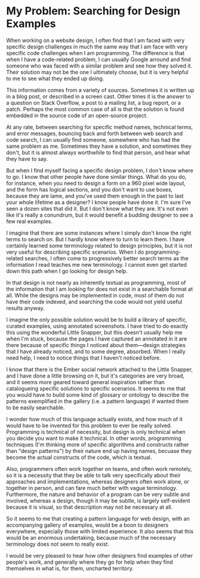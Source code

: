 My Problem: Searching for Design Examples
=========================================


When working on a website design, I often find that I am faced with very specific design challenges
in much the same way that I am face with very specific code challenges when I am programming. The
difference is that when I have a code-related problem, I can usually Google arround and find someone
who was faced with a similar problem and see how they solved it. Their solution may not be the one
I ultimately choose, but it is very helpful to me to see what they ended up doing.

This information comes from a variety of sources. Sometimes it is written up in a blog post, or
described in a screen cast. Other times it is the answer to a question on Stack Overflow, a post
to a mailing list, a bug report, or a patch. Perhaps the most common case of all is that the
solution is found embedded in the source code of an open-source project.

At any rate, between searching for specific method names, technical terms, and error messages,
bouncing back and forth between web search and code search, I can usually find someone, somewhere
who has had the same problem as me. Sometimes they have a solution, and sometimes they don't, but
it is almost always worthwhile to find that person, and hear what they have to say.

But when I find myself facing a specific design problem, I don't know where to go. I know that other
people have done similar things. What do you do, for instance, when you need to design a form on a
960 pixel wide layout, and the form has logical sections, and you don't want to use boxes, because
they are lame, and you've used them enough in the past to last your whole lifetime as a designer?
I know people have done it. I'm sure I've seen a dozen sites that did it. But I don't know what they
are. It's not even like it's really a conundrum, but it would benefit a budding designer to see a
few real examples.

I imagine that there are some instances where I simply don't know the right terms to search on. But
I hardly know where to turn to learn them. I have certainly learned some terminology related to design
principles, but it is not very useful for describing specific scenarios. When I do programming-related
searches, I often come to progressively better search terms as the information I read teaches me new
terminology. I cannot even get started down this path when I go looking for design help.

In that design is not nearly as inherently textual as programming, most of the information that I am
looking for does not exist in a searchable format at all. While the designs may be implemented in code,
most of them do not have their code indexed, and searching the code would not yield useful results anyway.

I imagine the only possible solution would be to build a library of specific, curated examples, using
annotated screenshots. I have tried to do exactly this using the wonderful Little Snapper, but this 
doesn't usually help me when I'm stuck, because the pages I have captured an annotated in it are there
because of specific things I noticed about them&mdash;design strategies that I have already noticed,
and to some degree, absorbed. When I really need help, I need to notice things that I haven't noticed
before.

I know that there is the Ember social network attached to the Little Snapper, and I have done a little
browsing on it, but it's categories are very broad, and it seems more geared toward general inspiration
rather than catalogueing specific solutions to specific scenarios. It seems to me that you would have to
build some kind of glossary or ontology to describe the patterns exemplified in the gallery (i.e. a pattern
language) if wanted them to be easily searchable.

I wonder how much of this language actually exists, and how much of it would have to be invented for this
problem to ever be really solved. Programming is technical of necessity, but design is only technical
when you decide you want to make it technical. In other words, programming techniques (I'm thinking more of
specific algorithms and constructs rather than "design patterns") by their nature end up having names, becuase
they become the actual constructs of the code, which is textual.

Also, programmers often work together on teams, and often work remotely, so it is a necessity that they be able to
talk very specifically about their approaches and implementations, whereas designers often work alone, or
together in person, and can fare much better with vague terminology. Furthermore, the nature and behavior
of a program can be very subtle and involved, whereas a design, though it may be subtle, is largely self-evident
because it is visual, so that description may not be necessary at all.

So it seems to me that creating a pattern language for web design, with an accompanying gallery of examples, would
be a boon to designers everywhere, especially those with limited experience. It also seems that this would be an
enormous undertaking, because much of the necessary terminology does not seem to really exist.

I would be very pleased to hear how other designers find examples of other people's work, and generally where they
go for help when they find themselves in what is, for them, uncharted territory.

